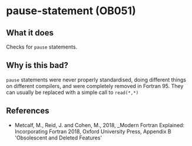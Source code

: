 # pause-statement (OB051)
## What it does
Checks for `pause` statements.

## Why is this bad?
`pause` statements were never properly standardised, doing different things
on different compilers, and were completely removed in Fortran 95. They can
usually be replaced with a simple call to `read(*,*)`

## References
- Metcalf, M., Reid, J. and Cohen, M., 2018, _Modern Fortran Explained:
  Incorporating Fortran 2018, Oxford University Press, Appendix B
  'Obsolescent and Deleted Features'